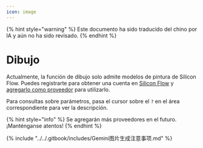 ```yaml
---
icon: image
---
```


{% hint style="warning" %}
Este documento ha sido traducido del chino por IA y aún no ha sido revisado.
{% endhint %}

# Dibujo

Actualmente, la función de dibujo solo admite modelos de pintura de Silicon Flow. Puedes registrarte para obtener una cuenta en [Silicon Flow](https://www.siliconflow.cn/) y [agregarlo como proveedor](settings/providers.md) para utilizarlo.

Para consultas sobre parámetros, pasa el cursor sobre el `?` en el área correspondiente para ver la descripción.

{% hint style="info" %}
Se agregarán más proveedores en el futuro. ¡Manténganse atentos!
{% endhint %}

{% include "../../.gitbook/includes/Gemini图片生成注意事项.md" %}